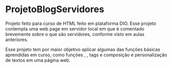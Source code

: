 # ProjetoBlogServidores
Projeto feito para curso de HTML feito em plataforma DIO. Esse projeto contempla uma web page em servidor local em que é comentado brevemente sobre o que são servidores, conforme visto em aulas anteriores.

Esse projeto tem por maior objetivo aplicar algumas das funções básicas aprendidas em curso, como funções <head>, <body>, tags e composição e personalização de textos em uma página web.
